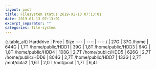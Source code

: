 ```yaml
---
layout: post
title: Filesystem status 2019-01-13 07:13:01
date: 2019-01-13 07:13:01
excerpt_separator: ""
categories: file-system
---
```

{:.table_alt}
Harddrive | Free | Size
:--- | ---: | ---:
/ | 27G | 37G
/home | 644G | 1,7T
/home/public/HDD1 | 39G | 1,8T
/home/public/HDD3 | 64G | 1,8T
/home/public/HDD4 | 108G | 2,7T
/home/public/HDD5 | 626G | 2,7T
/home/public/HDD6 | 804G | 2,7T
/home/public/HDD7 | 133G | 2,7T
/mnt/data2 | 1,6T | 2,0T
/mnt/pool | 1,7T | 6,4T
